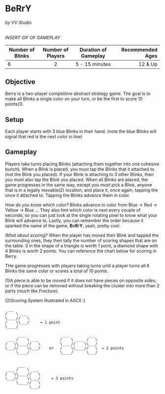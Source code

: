 # BeRrY
###### by VV Studio

_INSERT GIF OF GAMEPLAY_
  
| Number of Blinks | Number of Players | Duration of Gameplay | Recommended Ages |
|------------------|:-----------------:|:--------------------:|-----------------:|
| 6                | 2                 |  5 - 15 minutes      | 12 & Up          |

## Objective
Berry is a two-player competitive abstract strategy game. The goal is to make all Blinks a single color on your turn, or be the first to score 10 points(1). 

## Setup
Each player starts with 3 blue Blinks in their hand. (note the blue Blinks will signal that red is the next color in line)

## Gameplay
Players take turns placing Blinks (attaching them together into one cohesive bunch). When a Blink is placed, you must tap the Blinks that it attached to (not the Blink you placed). If your Blink is attaching to 3 other Blinks, then you must also tap the Blink you placed. When all Blinks are placed, the game progresses in the same way, except you must pick a Blink, anyone that is in a legally movable(2) location, and place it, once again, tapping the once it attached to. Tapping the Blinks advance them in color. 

_How do you know which color?_ Blinks advance in color from Blue -> Red -> Yellow -> Blue ... They also hint which color is next every couple of seconds, so you can just look at the single rotating pixel to know what your Blink will advance to. Lastly, you can remember the order because it sparked the name of the game, **B**e**R**r**Y**, yeah, pretty cool.

_What about scoring?_ When the player has moved their Blink and tapped the surrounding ones, they then tally the number of scoring shapes that are on the table. 3 in the shape of a triangle is worth 1 point, a diamond shape with 4 Blinks is worth 2 points. You can reference the chart below for scoring in Berry.

THe game progresses with players taking turns until a player turns all 6 Blinks the same color or scores a total of 10 points.

(1)A piece is able to be moved if it does not have pieces on opposite sides, or if the piece can be removed without breaking the cluster into more than 2 parts (much like _Fracture_).  

(2)Scoring System illustrated in ASCII :)
```
 ___
/    \ ___
\____//   \
/    \\___/     = 1 point
\____/

      ___                 ___         ___
 ___ /    \ ___          /    \ ____ /   \
/   \\____//   \         \____//    \\___/
\___//    \\___/    or   /    \\____//   \  = 2 points
     \____/              \____/      \___/
     
     
      ___
 ___ /    \ ___
/   \\____//   \
\___//    \\___/     = 3 points
     \____//   \
           \___/ 
```
